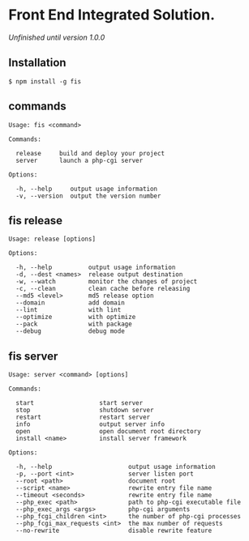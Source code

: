 # Front End Integrated Solution.

*Unfinished until version 1.0.0*

## Installation

    $ npm install -g fis

## commands

    Usage: fis <command>
    
    Commands:
    
      release     build and deploy your project
      server      launch a php-cgi server
    
    Options:
    
      -h, --help     output usage information
      -v, --version  output the version number

## fis release

    Usage: release [options]
    
    Options:
    
      -h, --help          output usage information
      -d, --dest <names>  release output destination
      -w, --watch         monitor the changes of project
      -c, --clean         clean cache before releasing
      --md5 <level>       md5 release option
      --domain            add domain
      --lint              with lint
      --optimize          with optimize
      --pack              with package
      --debug             debug mode

## fis server

    Usage: server <command> [options]
    
    Commands:
    
      start                  start server
      stop                   shutdown server
      restart                restart server
      info                   output server info
      open                   open document root directory
      install <name>         install server framework
    
    Options:
    
      -h, --help                     output usage information
      -p, --port <int>               server listen port
      --root <path>                  document root
      --script <name>                rewrite entry file name
      --timeout <seconds>            rewrite entry file name
      --php_exec <path>              path to php-cgi executable file
      --php_exec_args <args>         php-cgi arguments
      --php_fcgi_children <int>      the number of php-cgi processes
      --php_fcgi_max_requests <int>  the max number of requests
      --no-rewrite                   disable rewrite feature